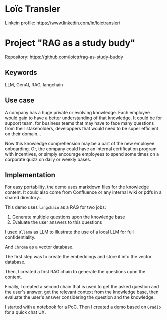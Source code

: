 # Loïc Transler
Linkein profile: https://www.linkedin.com/in/loictransler/

# Project "RAG as a study budy"

Repository: https://github.com/loictr/rag-as-study-buddy

## Keywords

LLM, GenAI, RAG, langchain

## Use case

A company has a huge private or evolving knowledge. Each employee would gain to have a better understanding of that knowledge. It could be for support team, for business teams that may have to face many questions from their stakeholders, developpers that would need to be super efficient on their domain...

Now this knowledge comprehension may be a part of the new employee onboarding. Or, the company could have an internal certification program with incentives, or simply encourage employees to spend some times on a corporate quizz on daily or weekly bases.

## Implementation

For easy portability, the demo uses markdown files for the knowledge content. It could also come from Confluence or any internal wiki or pdfs in a shared directory...

This demo uses `langchain` as a RAG for two jobs:
1. Generate multiple questions upon the knowledge base
2. Evaluate the user answers to this questions

I used `Ollama` as LLM to illustrate the use of a local LLM for full confidentiality.

And `Chroma` as a vector database.

The first step was to create the embeddings and store it into the vector database.

Then, I created a first RAG chain to generate the questions upon the content.

Finally, I created a second chain that is used to get the asked question and the user's answer, get the relevant context from the knowledge base, then evaluate the user's answer considering the question and the knowledge.

I started with a notebook for a PoC. Then I created a demo based on `Gradio` for a quick chat UX.

